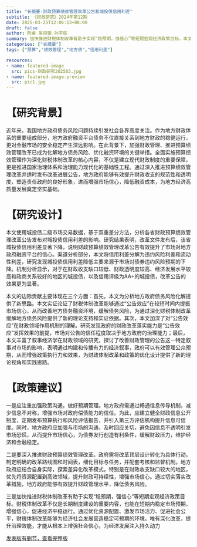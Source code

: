 ```yaml
---
title: "长摘要-财政预算绩效管理改革公告和城投债信用利差"
subtitle: 《财政研究》2024年第12期
date: 2025-03-25T12:06:13+08:00
draft: false
author: 阮睿 吴司锴 孙宇辰
summary: 加快推进财税体制改革有助于实现“稳预期，强信心”等短期宏观经济政策目标。本文关注的全面推行预算绩效管理改革，是深化财税体制改革的重要内容。财税体制改革虽然着眼于长期制度建设，但也能在短期内起到稳定市场预期，增强市场信心，促进宏观经济平稳运行的效果。新一轮财税体制改革应致力于推进国家治理体系和治理能力现代化，通过优化资源配置、激发市场活力、促进社会公平，为经济社会发展营造稳定可预期的环境，为实现中国式现代化提供坚实保障。人民对宏观经济的预期和信心，最终源于对政府治理能力的信任。唯有深化改革，提升治理效能，才能从根本上增强社会信心，为经济发展注入持久动力。
categories: ["长摘要"]
tags: ["预算","绩效管理","地方债","信用利差"]

resources:
- name: featured-image
  src: pics-财政研究202503.jpg
- name: featured-image-preview
  src: pic1.jpg
---
```


# 【研究背景】

近年来，我国地方政府债务风险问题持续引发社会各界高度关注。作为地方财政体系的重要组成部分，地方政府融资平台债务不仅直接关系到地方财政的稳健运行，更对金融市场的安全稳定产生深远影响。在此背景下，加强财政管理、推进预算绩效管理改革已成为化解地方债务风险、优化融资环境的关键举措。全面实施预算绩效管理作为深化财税体制改革的核心内容，不仅是建立现代财政制度的重要保障，更是推进国家治理体系和治理能力现代化的基础性工程。通过深入推进预算绩效管理改革并适时发布改革进展公告，地方政府能够有效提升财政收支的规范性和透明度，塑造责任政府的良好形象，进而增强市场信心，降低融资成本，为地方经济高质量发展奠定坚实基础。

# 【研究设计】

本文使用城投债二级市场交易数据，基于双重差分方法，分析各省财政预算绩效管理改革公告发布对城投债信用利差的影响。研究结果表明，改革文件发布后，该省城投债信用利差显著下降，说明财政预算绩效管理改革公告有效提升了市场对地方政府融资平台的信心。渠道分析部分，本文将信用利差分解为违约风险利差和流动性利差，研究发现城投债信用利差降低主要来源于市场对债券违约风险预期的下降。机制分析显示，对于在财政收支缺口较低、财政透明度较高、经济发展水平较高和政商关系较好的地区的城投债，以及信用评级为AA+的城投债，改革公告的效果更为显著。

本文的边际贡献主要体现在三个方面：首先，本文为分析地方政府债务风险化解提供了新思路。本文实证论证了财税体制改革能够通过“公告效应”在较短时间内提振市场信心，从而改善地方债务融资环境，缓解债务风险，为通过深化财税体制改革缓解地方债务风险提供了新的理论支持和实证依据。其次，本文加深了对“公告效应”在财政领域作用机制的理解。研究发现政府的财政改革落实能力是“公告效应”发挥效果的前提，市场对公告的信任程度取决于地方政府的治理能力；最后，本文丰富了叙事经济学在财政领域的研究，探讨了改善财政管理的公告这一特定叙事对市场的影响，表明通过构建和传播有力的经济叙事，政府可以有效管理公众预期，从而增强政策执行力和效果，为财政体制改革和政策的优化设计提供了新的理论视角和实践思路。


# 【政策建议】

一是应注重加强政策沟通，做好预期管理。地方政府需通过畅通信息传导机制，减少信息不对称，增强市场对政府偿债能力的信任。为此，应建立健全财政信息公开制度，定期发布预算执行和风险评估报告，并引入第三方评估机构提升信息可信度。同时，地方政府应加强与市场的沟通，及时回应关切，避免因信息不透明引发市场恐慌，从而提升市场信心，为债券发行创造有利条件，缓解财政压力，维护经济和金融稳定。

二是要深入推进财政预算绩效管理改革。政府需将改革顶层设计转化为具体行动，制定明确的改革路线图和时间表，细化目标与任务，并配套考核和监督机制。地方政府应结合自身实际，探索差异化改革模式，特别是在财政收支缺口较大的地区，优先将资源配置到高效领域，提升财政可持续性，增强市场信心。通过切实落实改革措施，地方政府能够有效提升财政管理水平，降低债务风险。

三是加快推进财税体制改革有助于实现“稳预期，强信心”等短期宏观经济政策目标。财税体制改革不仅是长期制度建设的重要内容，也能在短期内稳定市场预期，增强信心，促进经济平稳运行。通过优化资源配置、激发市场活力、促进社会公平，财税体制改革能够为经济社会发展营造稳定可预期的环境。唯有深化改革，提升治理效能，才能从根本上增强社会信心，为经济发展注入持久动力

[发表版有删节，查看完整版](财政承诺能够缓解地方政府性债务风险吗-完整版.pdf)
